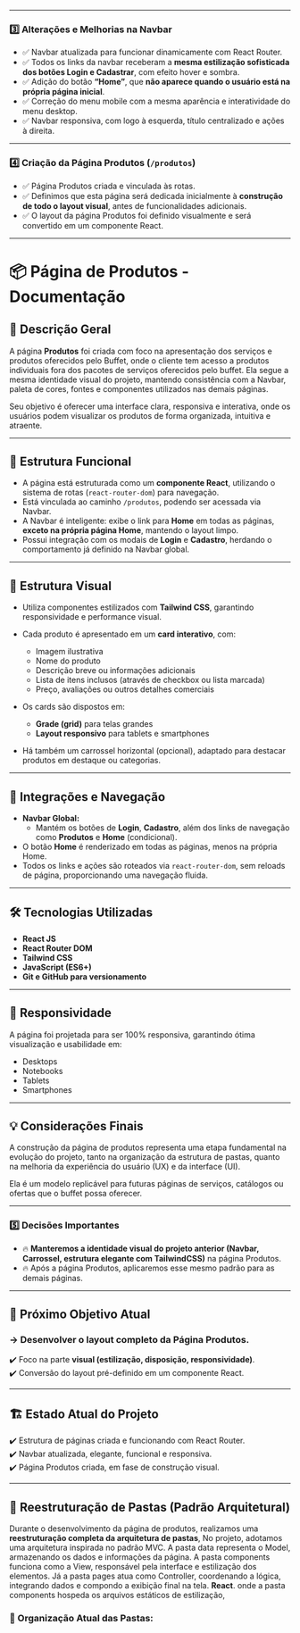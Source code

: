 
---

### 3️⃣ Alterações e Melhorias na Navbar  
- ✅ Navbar atualizada para funcionar dinamicamente com React Router.  
- ✅ Todos os links da navbar receberam a **mesma estilização sofisticada dos botões Login e Cadastrar**, com efeito hover e sombra.  
- ✅ Adição do botão **“Home”**, que **não aparece quando o usuário está na própria página inicial**.  
- ✅ Correção do menu mobile com a mesma aparência e interatividade do menu desktop.  
- ✅ Navbar responsiva, com logo à esquerda, título centralizado e ações à direita.  

---
### 4️⃣ Criação da Página Produtos (`/produtos`)  
- ✅ Página Produtos criada e vinculada às rotas.  
- ✅ Definimos que esta página será dedicada inicialmente à **construção de todo o layout visual**, antes de funcionalidades adicionais.  
- ✅ O layout da página Produtos foi definido visualmente e será convertido em um componente React.  

---
# 📦 Página de Produtos - Documentação

## 📝 Descrição Geral

A página **Produtos** foi criada com foco na apresentação dos serviços e produtos oferecidos pelo Buffet, onde o cliente tem acesso a produtos individuais fora dos pacotes de serviços oferecidos pelo buffet. Ela segue a mesma identidade visual do projeto, mantendo consistência com a Navbar, paleta de cores, fontes e componentes utilizados nas demais páginas.

Seu objetivo é oferecer uma interface clara, responsiva e interativa, onde os usuários podem visualizar os produtos de forma organizada, intuitiva e atraente.

---

## 🚀 Estrutura Funcional

- A página está estruturada como um **componente React**, utilizando o sistema de rotas (`react-router-dom`) para navegação.
- Está vinculada ao caminho `/produtos`, podendo ser acessada via Navbar.
- A Navbar é inteligente: exibe o link para **Home** em todas as páginas, **exceto na própria página Home**, mantendo o layout limpo.
- Possui integração com os modais de **Login** e **Cadastro**, herdando o comportamento já definido na Navbar global.

---

## 🎨 Estrutura Visual

- Utiliza componentes estilizados com **Tailwind CSS**, garantindo responsividade e performance visual.

- Cada produto é apresentado em um **card interativo**, com:
  - Imagem ilustrativa
  - Nome do produto
  - Descrição breve ou informações adicionais
  - Lista de itens inclusos (através de checkbox ou lista marcada)
  - Preço, avaliações ou outros detalhes comerciais

- Os cards são dispostos em:
  - **Grade (grid)** para telas grandes
  - **Layout responsivo** para tablets e smartphones

- Há também um carrossel horizontal (opcional), adaptado para destacar produtos em destaque ou categorias.

---

## 🔗 Integrações e Navegação

- **Navbar Global:**
  - Mantém os botões de **Login**, **Cadastro**, além dos links de navegação como **Produtos** e **Home** (condicional).
- O botão **Home** é renderizado em todas as páginas, menos na própria Home.
- Todos os links e ações são roteados via `react-router-dom`, sem reloads de página, proporcionando uma navegação fluida.

---

## 🛠️ Tecnologias Utilizadas

- **React JS**
- **React Router DOM**
- **Tailwind CSS**
- **JavaScript (ES6+)**
- **Git e GitHub para versionamento**

---

## 📱 Responsividade

A página foi projetada para ser 100% responsiva, garantindo ótima visualização e usabilidade em:

- Desktops
- Notebooks
- Tablets
- Smartphones

---

## 💡 Considerações Finais

A construção da página de produtos representa uma etapa fundamental na evolução do projeto, tanto na organização da estrutura de pastas, quanto na melhoria da experiência do usuário (UX) e da interface (UI).

Ela é um modelo replicável para futuras páginas de serviços, catálogos ou ofertas que o buffet possa oferecer.

---
### 5️⃣ Decisões Importantes  
- 🔥 **Manteremos a identidade visual do projeto anterior (Navbar, Carrossel, estrutura elegante com TailwindCSS)** na página Produtos.  
- 🔥 Após a página Produtos, aplicaremos esse mesmo padrão para as demais páginas.  

---

## 🎯 Próximo Objetivo Atual  
### → **Desenvolver o layout completo da Página Produtos.**  

✔️ Foco na parte **visual (estilização, disposição, responsividade)**.  
✔️ Conversão do layout pré-definido em um componente React.  

---

## 🏗️ Estado Atual do Projeto  
✔️ Estrutura de páginas criada e funcionando com React Router.  
✔️ Navbar atualizada, elegante, funcional e responsiva.  
✔️ Página Produtos criada, em fase de construção visual.  

---

## 📁 Reestruturação de Pastas (Padrão Arquitetural)

Durante o desenvolvimento da página de produtos, realizamos uma **reestruturação completa 
da arquitetura de pastas**, No projeto, adotamos uma arquitetura inspirada no padrão MVC. A pasta data representa o Model, armazenando os dados e informações da página. A pasta components funciona como a View, responsável pela interface e estilização dos elementos. Já a pasta pages atua como Controller, coordenando a lógica, integrando dados e compondo a exibição final na tela. **React**. onde a pasta components hospeda os arquivos estáticos de estilização, 


### 🔸 Organização Atual das Pastas:      